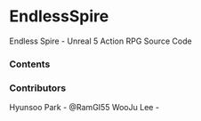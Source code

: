 # EndlessSpire
Endless Spire - Unreal 5 Action RPG Source Code

### Contents 



### Contributors 
Hyunsoo Park - @RamGI55 
WooJu Lee - 
